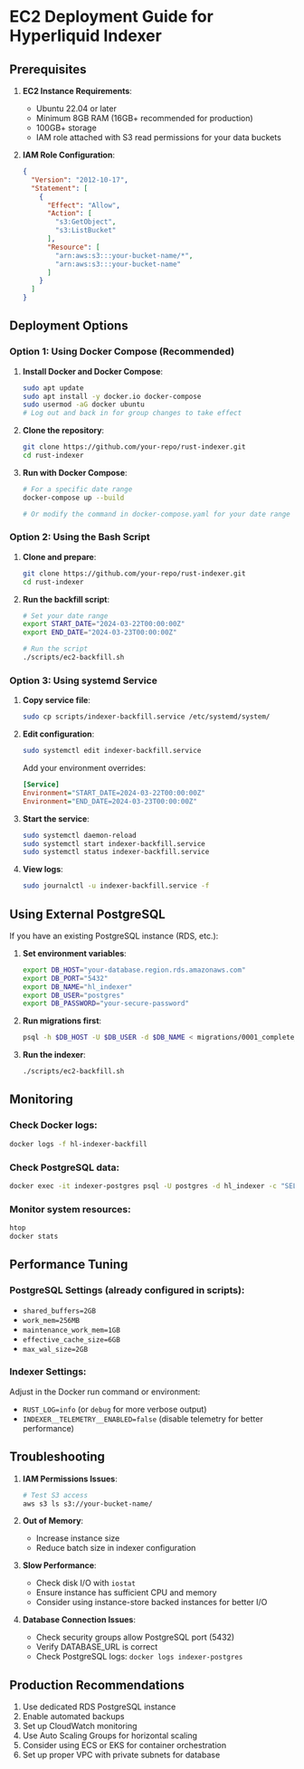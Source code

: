 # EC2 Deployment Guide for Hyperliquid Indexer

## Prerequisites

1. **EC2 Instance Requirements**:
   - Ubuntu 22.04 or later
   - Minimum 8GB RAM (16GB+ recommended for production)
   - 100GB+ storage
   - IAM role attached with S3 read permissions for your data buckets

2. **IAM Role Configuration**:
   ```json
   {
     "Version": "2012-10-17",
     "Statement": [
       {
         "Effect": "Allow",
         "Action": [
           "s3:GetObject",
           "s3:ListBucket"
         ],
         "Resource": [
           "arn:aws:s3:::your-bucket-name/*",
           "arn:aws:s3:::your-bucket-name"
         ]
       }
     ]
   }
   ```

## Deployment Options

### Option 1: Using Docker Compose (Recommended)

1. **Install Docker and Docker Compose**:
   ```bash
   sudo apt update
   sudo apt install -y docker.io docker-compose
   sudo usermod -aG docker ubuntu
   # Log out and back in for group changes to take effect
   ```

2. **Clone the repository**:
   ```bash
   git clone https://github.com/your-repo/rust-indexer.git
   cd rust-indexer
   ```

3. **Run with Docker Compose**:
   ```bash
   # For a specific date range
   docker-compose up --build

   # Or modify the command in docker-compose.yaml for your date range
   ```

### Option 2: Using the Bash Script

1. **Clone and prepare**:
   ```bash
   git clone https://github.com/your-repo/rust-indexer.git
   cd rust-indexer
   ```

2. **Run the backfill script**:
   ```bash
   # Set your date range
   export START_DATE="2024-03-22T00:00:00Z"
   export END_DATE="2024-03-23T00:00:00Z"

   # Run the script
   ./scripts/ec2-backfill.sh
   ```

### Option 3: Using systemd Service

1. **Copy service file**:
   ```bash
   sudo cp scripts/indexer-backfill.service /etc/systemd/system/
   ```

2. **Edit configuration**:
   ```bash
   sudo systemctl edit indexer-backfill.service
   ```
   Add your environment overrides:
   ```ini
   [Service]
   Environment="START_DATE=2024-03-22T00:00:00Z"
   Environment="END_DATE=2024-03-23T00:00:00Z"
   ```

3. **Start the service**:
   ```bash
   sudo systemctl daemon-reload
   sudo systemctl start indexer-backfill.service
   sudo systemctl status indexer-backfill.service
   ```

4. **View logs**:
   ```bash
   sudo journalctl -u indexer-backfill.service -f
   ```

## Using External PostgreSQL

If you have an existing PostgreSQL instance (RDS, etc.):

1. **Set environment variables**:
   ```bash
   export DB_HOST="your-database.region.rds.amazonaws.com"
   export DB_PORT="5432"
   export DB_NAME="hl_indexer"
   export DB_USER="postgres"
   export DB_PASSWORD="your-secure-password"
   ```

2. **Run migrations first**:
   ```bash
   psql -h $DB_HOST -U $DB_USER -d $DB_NAME < migrations/0001_complete_schema.sql
   ```

3. **Run the indexer**:
   ```bash
   ./scripts/ec2-backfill.sh
   ```

## Monitoring

### Check Docker logs:
```bash
docker logs -f hl-indexer-backfill
```

### Check PostgreSQL data:
```bash
docker exec -it indexer-postgres psql -U postgres -d hl_indexer -c "SELECT COUNT(*) FROM hl_fills;"
```

### Monitor system resources:
```bash
htop
docker stats
```

## Performance Tuning

### PostgreSQL Settings (already configured in scripts):
- `shared_buffers=2GB`
- `work_mem=256MB`
- `maintenance_work_mem=1GB`
- `effective_cache_size=6GB`
- `max_wal_size=2GB`

### Indexer Settings:
Adjust in the Docker run command or environment:
- `RUST_LOG=info` (or `debug` for more verbose output)
- `INDEXER__TELEMETRY__ENABLED=false` (disable telemetry for better performance)

## Troubleshooting

1. **IAM Permissions Issues**:
   ```bash
   # Test S3 access
   aws s3 ls s3://your-bucket-name/
   ```

2. **Out of Memory**:
   - Increase instance size
   - Reduce batch size in indexer configuration

3. **Slow Performance**:
   - Check disk I/O with `iostat`
   - Ensure instance has sufficient CPU and memory
   - Consider using instance-store backed instances for better I/O

4. **Database Connection Issues**:
   - Check security groups allow PostgreSQL port (5432)
   - Verify DATABASE_URL is correct
   - Check PostgreSQL logs: `docker logs indexer-postgres`

## Production Recommendations

1. Use dedicated RDS PostgreSQL instance
2. Enable automated backups
3. Set up CloudWatch monitoring
4. Use Auto Scaling Groups for horizontal scaling
5. Consider using ECS or EKS for container orchestration
6. Set up proper VPC with private subnets for database